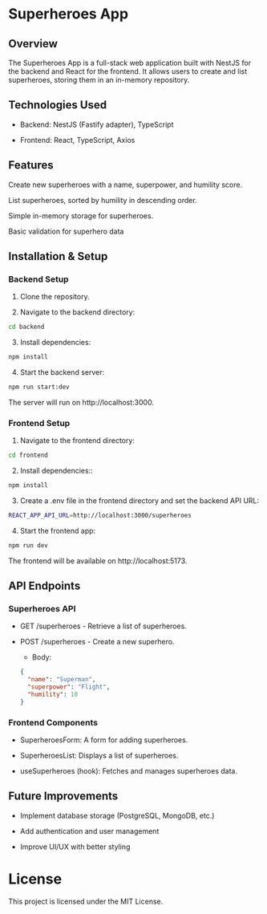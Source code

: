 # Superheroes App

## Overview

The Superheroes App is a full-stack web application built with NestJS for the backend and React for the frontend. It allows users to create and list superheroes, storing them in an in-memory repository.

## Technologies Used

- Backend: NestJS (Fastify adapter), TypeScript

- Frontend: React, TypeScript, Axios

## Features

Create new superheroes with a name, superpower, and humility score.

List superheroes, sorted by humility in descending order.

Simple in-memory storage for superheroes.

Basic validation for superhero data

## Installation & Setup

### Backend Setup

1. Clone the repository.

2. Navigate to the backend directory:

```bash
cd backend
```

3. Install dependencies:

```bash
npm install
```

4. Start the backend server:

```bash
npm run start:dev
```

The server will run on http://localhost:3000.

### Frontend Setup

1. Navigate to the frontend directory:

```bash
cd frontend
```

2. Install dependencies::

```bash
npm install
```

3. Create a .env file in the frontend directory and set the backend API URL:

```bash
REACT_APP_API_URL=http://localhost:3000/superheroes
```

4. Start the frontend app:

```bash
npm run dev
```

The frontend will be available on http://localhost:5173.

## API Endpoints

### Superheroes API

- GET /superheroes - Retrieve a list of superheroes.

- POST /superheroes - Create a new superhero.
  - Body:
  ```json
  {
    "name": "Superman",
    "superpower": "Flight",
    "humility": 10
  }
  ```

### Frontend Components

- SuperheroesForm: A form for adding superheroes.

- SuperheroesList: Displays a list of superheroes.

- useSuperheroes (hook): Fetches and manages superheroes data.

## Future Improvements

- Implement database storage (PostgreSQL, MongoDB, etc.)

- Add authentication and user management

- Improve UI/UX with better styling

# License

This project is licensed under the MIT License.
